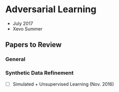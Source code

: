 # Adversarial Learning

- July 2017
- Xevo Summer

## Papers to Review

### General

### Synthetic Data Refinement

- [ ] Simulated + Unsupervised Learning (Nov. 2016)

